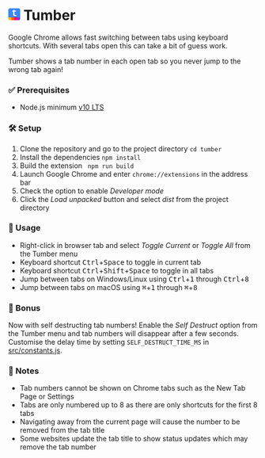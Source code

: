 # ![tumber logo](https://github.com/jonpatterson/tumber/blob/master/src/icons/icon24.png?raw=true) Tumber #

Google Chrome allows fast switching between tabs using keyboard shortcuts.  With several tabs open this can take a bit of guess work.

Tumber shows a tab number in each open tab so you never jump to the wrong tab again!

### ✅ Prerequisites ###
* Node.js minimum [v10 LTS](https://nodejs.org/download/release/latest-v10.x/)

### 🛠️ Setup ###
1. Clone the repository and go to the project directory ```cd tumber```
2. Install the dependencies ```npm install```
3. Build the extension ``` npm run build```
4. Launch Google Chrome and enter ```chrome://extensions``` in the address bar
5. Check the option to enable _Developer mode_
6. Click the _Load unpacked_ button and select _dist_ from the project directory

### 🔢 Usage ###
* Right-click in browser tab and select _Toggle Current_ or _Toggle All_ from the Tumber menu
* Keyboard shortcut <kbd>Ctrl</kbd>+<kbd>Space</kbd> to toggle in current tab
* Keyboard shortcut <kbd>Ctrl</kbd>+<kbd>Shift</kbd>+<kbd>Space</kbd> to toggle in all tabs
* Jump between tabs on Windows/Linux using <kbd>Ctrl</kbd>+<kbd>1</kbd> through <kbd>Ctrl</kbd>+<kbd>8</kbd>
* Jump between tabs on macOS using <kbd>&#8984;</kbd>+<kbd>1</kbd> through <kbd>&#8984;</kbd>+<kbd>8</kbd>

### 🎁 Bonus ###
Now with self destructing tab numbers!  Enable the _Self Destruct_ option from the Tumber menu and tab numbers will disappear after a few seconds.  Customise the delay time by setting ```SELF_DESTRUCT_TIME_MS``` in [src/constants.js](https://github.com/jonpatterson/tumber/blob/master/src/constants.js).

### 📝 Notes ###
* Tab numbers cannot be shown on Chrome tabs such as the New Tab Page or Settings
* Tabs are only numbered up to 8 as there are only shortcuts for the first 8 tabs
* Navigating away from the current page will cause the number to be removed from the tab title
* Some websites update the tab title to show status updates which may remove the tab number
